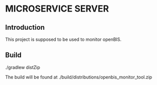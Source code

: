 # MICROSERVICE SERVER #

## Introduction ##

This project is supposed to be used to monitor openBIS.

## Build ##

./gradlew distZip

The build will be found at ./build/distributions/openbis_monitor_tool.zip